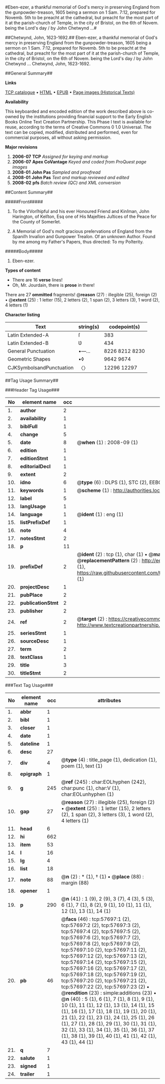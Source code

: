 #Eben-ezer, a thankful memorial of God's mercy in preserving England from the gunpowder-treason, 1605 being a sermon on 1 Sam. 7:12, prepared for Novemb. 5th to be preacht at the cathedral, but preacht for the most part of it at the parish-church of Temple, in the city of Bristol, on the 6th of Novem. being the Lord's day / by John Chetwynd ...#

##Chetwynd, John, 1623-1692.##
Eben-ezer, a thankful memorial of God's mercy in preserving England from the gunpowder-treason, 1605 being a sermon on 1 Sam. 7:12, prepared for Novemb. 5th to be preacht at the cathedral, but preacht for the most part of it at the parish-church of Temple, in the city of Bristol, on the 6th of Novem. being the Lord's day / by John Chetwynd ...
Chetwynd, John, 1623-1692.

##General Summary##

**Links**

[TCP catalogue](http://www.ota.ox.ac.uk/tcp/)  • 
[HTML](http://tei.it.ox.ac.uk/tcp/Texts-HTML/free/A32/A32794.html)  • 
[EPUB](http://tei.it.ox.ac.uk/tcp/Texts-EPUB/free/A32/A32794.epub) • 
[Page images (Historical Texts)](https://data.historicaltexts.jisc.ac.uk/view?pubId=eebo-12258721e&pageId=eebo-12258721e-57697-1)

**Availability**

This keyboarded and encoded edition of the
	       work described above is co-owned by the institutions
	       providing financial support to the Early English Books
	       Online Text Creation Partnership. This Phase I text is
	       available for reuse, according to the terms of Creative
	       Commons 0 1.0 Universal. The text can be copied,
	       modified, distributed and performed, even for
	       commercial purposes, all without asking permission.

**Major revisions**

1. __2006-07__ __TCP__ *Assigned for keying and markup*
1. __2006-07__ __Apex CoVantage__ *Keyed and coded from ProQuest page images*
1. __2008-01__ __John Pas__ *Sampled and proofread*
1. __2008-01__ __John Pas__ *Text and markup reviewed and edited*
1. __2008-02__ __pfs__ *Batch review (QC) and XML conversion*

##Content Summary##

#####Front#####

1. To the VVorſhipful and his ever Honoured Friend and Kinſman, John Harington, of Kelſton, Esq one of His Majeſties Juſtices of the Peace for the County of Somerſet.

1. A Memorial of God's moſt gracious preſervations of England from the Spaniſh Invaſion and Gunpower Treaſon. Of an unknown Author. Found by me among my Father's Papers, thus directed: To my Poſterity.

#####Body#####

1. Eben-ezer.

**Types of content**

  * There are 16 **verse** lines!
  * Oh, Mr. Jourdain, there is **prose** in there!

There are 27 **ommitted** fragments! 
 @__reason__ (27) : illegible (25), foreign (2)  •  @__extent__ (25) : 1 letter (15), 2 letters (2), 1 span (2), 3 letters (3), 1 word (2), 4 letters (1)

**Character listing**


|Text|string(s)|codepoint(s)|
|---|---|---|
|Latin Extended-A|ſ|383|
|Latin Extended-B|Ʋ|434|
|General Punctuation|•—…|8226 8212 8230|
|Geometric Shapes|▪◊|9642 9674|
|CJKSymbolsandPunctuation|〈〉|12296 12297|

##Tag Usage Summary##

###Header Tag Usage###

|No|element name|occ|attributes|
|---|---|---|---|
|1.|__author__|2||
|2.|__availability__|1||
|3.|__biblFull__|1||
|4.|__change__|5||
|5.|__date__|8| @__when__ (1) : 2008-09 (1)|
|6.|__edition__|1||
|7.|__editionStmt__|1||
|8.|__editorialDecl__|1||
|9.|__extent__|2||
|10.|__idno__|6| @__type__ (6) : DLPS (1), STC (2), EEBO-CITATION (1), OCLC (1), VID (1)|
|11.|__keywords__|1| @__scheme__ (1) : http://authorities.loc.gov/ (1)|
|12.|__label__|5||
|13.|__langUsage__|1||
|14.|__language__|1| @__ident__ (1) : eng (1)|
|15.|__listPrefixDef__|1||
|16.|__note__|4||
|17.|__notesStmt__|2||
|18.|__p__|11||
|19.|__prefixDef__|2| @__ident__ (2) : tcp (1), char (1)  •  @__matchPattern__ (2) : ([0-9\-]+):([0-9IVX]+) (1), (.+) (1)  •  @__replacementPattern__ (2) : http://eebo.chadwyck.com/downloadtiff?vid=$1&page=$2 (1), https://raw.githubusercontent.com/textcreationpartnership/Texts/master/tcpchars.xml#$1 (1)|
|20.|__projectDesc__|1||
|21.|__pubPlace__|2||
|22.|__publicationStmt__|2||
|23.|__publisher__|2||
|24.|__ref__|2| @__target__ (2) : https://creativecommons.org/publicdomain/zero/1.0/ (1), http://www.textcreationpartnership.org/docs/. (1)|
|25.|__seriesStmt__|1||
|26.|__sourceDesc__|1||
|27.|__term__|2||
|28.|__textClass__|1||
|29.|__title__|3||
|30.|__titleStmt__|2||


###Text Tag Usage###

|No|element name|occ|attributes|
|---|---|---|---|
|1.|__abbr__|1||
|2.|__bibl__|1||
|3.|__closer__|1||
|4.|__date__|1||
|5.|__dateline__|1||
|6.|__desc__|27||
|7.|__div__|4| @__type__ (4) : title_page (1), dedication (1), poem (1), text (1)|
|8.|__epigraph__|1||
|9.|__g__|245| @__ref__ (245) : char:EOLhyphen (242), char:punc (1), char:V (1), char:EOLunhyphen (1)|
|10.|__gap__|27| @__reason__ (27) : illegible (25), foreign (2)  •  @__extent__ (25) : 1 letter (15), 2 letters (2), 1 span (2), 3 letters (3), 1 word (2), 4 letters (1)|
|11.|__head__|6||
|12.|__hi__|662||
|13.|__item__|53||
|14.|__l__|16||
|15.|__lg__|4||
|16.|__list__|18||
|17.|__note__|88| @__n__ (2) : * (1), † (1)  •  @__place__ (88) : margin (88)|
|18.|__opener__|1||
|19.|__p__|290| @__n__ (41) : 1 (9), 2 (9), 3 (7), 4 (3), 5 (3), 6 (1), 7 (1), 8 (2), 9 (1), 10 (1), 11 (1), 12 (1), 13 (1), 14 (1)|
|20.|__pb__|46| @__facs__ (46) : tcp:57697:1 (2), tcp:57697:2 (2), tcp:57697:3 (2), tcp:57697:4 (2), tcp:57697:5 (2), tcp:57697:6 (2), tcp:57697:7 (2), tcp:57697:8 (2), tcp:57697:9 (2), tcp:57697:10 (2), tcp:57697:11 (2), tcp:57697:12 (2), tcp:57697:13 (2), tcp:57697:14 (2), tcp:57697:15 (2), tcp:57697:16 (2), tcp:57697:17 (2), tcp:57697:18 (2), tcp:57697:19 (2), tcp:57697:20 (2), tcp:57697:21 (2), tcp:57697:22 (2), tcp:57697:23 (2)  •  @__rendition__ (23) : simple:additions (23)  •  @__n__ (40) : 5 (1), 6 (1), 7 (1), 8 (1), 9 (1), 10 (1), 11 (1), 12 (1), 13 (1), 14 (1), 15 (1), 16 (1), 17 (1), 18 (1), 19 (1), 20 (1), 21 (1), 22 (1), 23 (1), 24 (1), 25 (1), 26 (1), 27 (1), 28 (1), 29 (1), 30 (1), 31 (1), 32 (1), 33 (1), 34 (1), 35 (1), 36 (1), 37 (1), 38 (1), 39 (1), 40 (1), 41 (1), 42 (1), 43 (1), 44 (1)|
|21.|__q__|7||
|22.|__salute__|1||
|23.|__signed__|1||
|24.|__trailer__|1||
